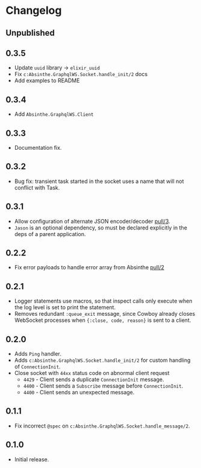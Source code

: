 # Changelog

## Unpublished

## 0.3.5

- Update `uuid` library -> `elixir_uuid`
- Fix `c:Absinthe.GraphqlWS.Socket.handle_init/2` docs
- Add examples to README

## 0.3.4

- Add `Absinthe.GraphqlWS.Client`

## 0.3.3

- Documentation fix.

## 0.3.2

- Bug fix: transient task started in the socket uses a name that will not conflict with
  Task.

## 0.3.1

- Allow configuration of alternate JSON encoder/decoder [pull/3](https://github.com/geometerio/absinthe_graphql_ws/pull/3).
- `Jason` is an optional dependency, so must be declared explicitly in the deps of a parent application.

## 0.2.2

- Fix error payloads to handle error array from Absinthe [pull/2](https://github.com/geometerio/absinthe_graphql_ws/pull/2)

## 0.2.1

- Logger statements use macros, so that inspect calls only execute when the log level is set
  to print the statement.
- Removes redundant `:queue_exit` message, since Cowboy already closes WebSocket processes when
  `{:close, code, reason}` is sent to a client.

## 0.2.0

- Adds `Ping` handler.
- Adds `c:Absinthe.GraphqlWS.Socket.handle_init/2` for custom handling of `ConnectionInit`.
- Close socket with `44xx` status code on abnormal client request
  - `4429` - Client sends a duplicate `ConnectionInit` message.
  - `4400` - Client sends a `Subscribe` message before `ConnectionInit`.
  - `4400` - Client sends an unexpected message.

## 0.1.1

- Fix incorrect `@spec` on `c:Absinthe.GraphqlWS.Socket.handle_message/2`.

## 0.1.0

- Initial release.
